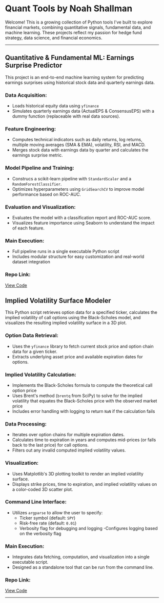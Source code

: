 # Quant Tools by Noah Shallman

Welcome! This is a growing collection of Python tools I've built to explore financial markets, combining quantitative signals, fundamental data, and machine learning. These projects reflect my passion for hedge fund strategy, data science, and financial economics.

---
## Quantitative & Fundamental ML: Earnings Surprise Predictor

This project is an end-to-end machine learning system for predicting earnings surprises using historical stock data and quarterly earnings data.

### Data Acquisition:
- Loads historical equity data using `yfinance`
- Simulates quarterly earnings data (ActualEPS & ConsensusEPS) with a dummy function (replaceable with real data sources).

### Feature Engineering:
- Computes technical indicators such as daily returns, log returns, multiple moving averages (SMA & EMA), volatility, RSI, and MACD.
- Merges stock data with earnings data by quarter and calculates the earnings surprise metric.

### Model Pipeline and Training:
- Construcs a scikit-learn pipeline with `StandardScaler` and a `RandomForestClassifier`. 
- Optimizes hyperparameters using `GridSearchCV` to improve model performance based on ROC-AUC. 

### Evaluation and Visualization:
- Evaluates the model with a classification report and ROC-AUC score.
- Visualizes feature importance using Seaborn to understand the impact of each feature.

### Main Execution:
- Full pipeline runs in a single executable Python script
- Includes modular structure for easy customization and real-world dataset integration

### Repo Link:
[View Code](https://github.com/noahshallman/quant-tools/blob/main/earnings_surprise_2.py)

## Implied Volatility Surface Modeler

This Python script retrieves option data for a specified ticker, calculates the implied volatility of call options using the Black-Scholes model, and visualizes the resulting implied volatility surface in a 3D plot. 

### Option Data Retrieval:
- Uses the `yfinance` library to fetch current stock price and option chain data for a given ticker.
- Extracts underlying asset price and available expiration dates for options.

### Implied Volatility Calculation:
- Implements the Black-Scholes formula to compute the theoretical call option price
- Uses Brent's method (`brentq` from SciPy) to solve for the implied volatility that equates the Black-Scholes price with the observed market price
- Includes error handling with logging to return `NaN` if the calculation fails

### Data Processing:
- Iterates over option chains for multiple expiration dates.
- Calculates time to expiration in years and computes mid-prices (or falls back to the last price) for call options.
- Filters out any invalid computed implied volatility values.

### Visualization:
- Uses Matplotlib's 3D plotting toolkit to render an implied volatility surface.
- Displays strike prices, time to expiration, and implied volatility values on a color-coded 3D scatter plot.
### Command Line Interface:
- Utilizes `argparse` to allow the user to specify:
  - Ticker symbol (default: `SPY`)
  - Risk-free rate (default: `0.01`)
  - Verbosity flag for debugging and logging
-Configures logging based on the verbosity flag
### Main Execution:
- Integrates data fetching, computation, and visualization into a single executable script.
- Designed as a standalone tool that can be run from the command line.
### Repo Link:
[View Code](https://github.com/noahshallman/quant-tools/blob/main/implied_vol.py)

---
